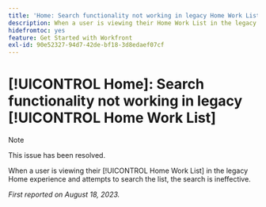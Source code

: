 ```yaml
---
title: 'Home: Search functionality not working in legacy Home Work List'
description: When a user is viewing their Home Work List in the legacy Home experience and attempts to search the list, the search is ineffective.
hidefromtoc: yes
feature: Get Started with Workfront
exl-id: 90e52327-94d7-42de-bf18-3d8edaef07cf
---
```

# [!UICONTROL Home]: Search functionality not working in legacy [!UICONTROL Home Work List]

>[!NOTE]
>
>This issue has been resolved.

When a user is viewing their [!UICONTROL Home Work List] in the legacy Home experience and attempts to search the list, the search is ineffective.

_First reported on August 18, 2023._
